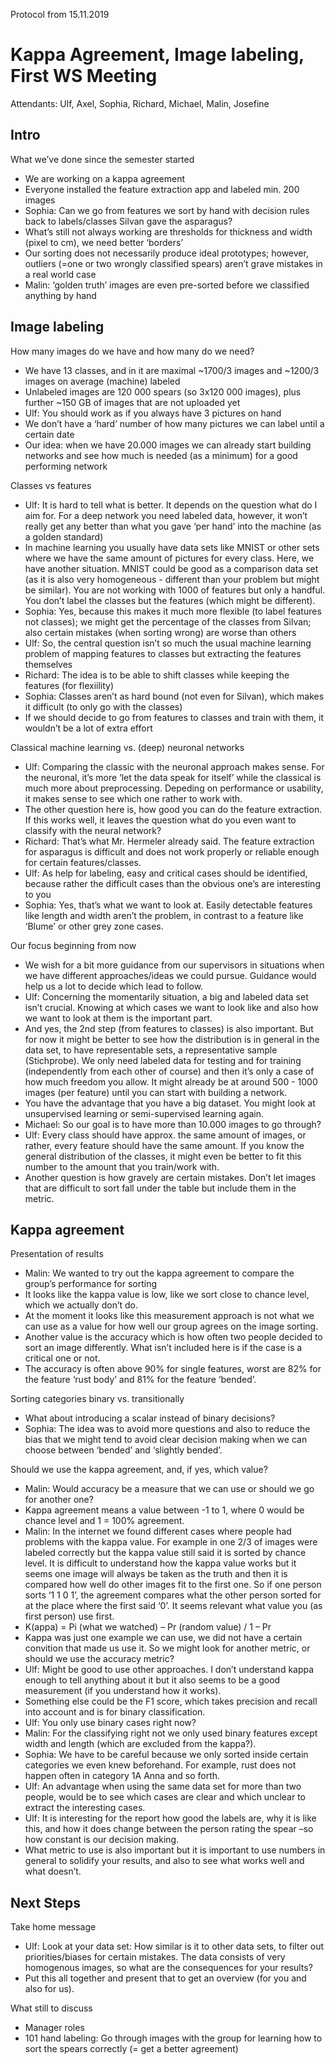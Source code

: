 Protocol from 15.11.2019  
# Kappa Agreement, Image labeling, First WS Meeting   
Attendants: Ulf, Axel, Sophia, Richard, Michael, Malin, Josefine

## Intro

What we’ve done since the semester started
-	We are working on a kappa agreement
-	Everyone installed the feature extraction app and labeled min. 200 images
-	Sophia: Can we go from features we sort by hand with decision rules back to labels/classes Silvan gave the asparagus?
-	What’s still not always working are thresholds for thickness and width (pixel to cm), we need better ‘borders’
-	Our sorting does not necessarily produce ideal prototypes; however, outliers (=one or two wrongly classified spears) aren’t grave mistakes in a real world case
-	Malin: ‘golden truth’ images are even pre-sorted before we classified anything by hand

## Image labeling  

How many images do we have and how many do we need?
-	We have 13 classes, and in it are maximal  ~1700/3 images and  ~1200/3 images on average (machine) labeled
-	Unlabeled images are 120 000 spears (so 3x120 000 images), plus further ~150 GB of images that are not uploaded yet
-	Ulf: You should work as if you always have 3 pictures on hand
-	We don’t have a ‘hard’ number of how many pictures we can label until a certain date
-	Our idea: when we have 20.000 images we can already start building networks and see how much is needed (as a minimum) for a good performing network

Classes vs features
-	Ulf: It is hard to tell what is better. It depends on the question what do I aim for. For a deep network you need labeled data, however, it won’t really get any better than what you gave ‘per hand’ into the machine (as a golden standard)
-	In machine learning you usually have data sets like MNIST or other sets where we have the same amount of pictures for every class. Here, we have another situation. MNIST could be good as a comparison data set (as it is also very homogeneous - different than your problem but might be similar). You are not working with 1000 of features but only a handful. You don’t label the classes but the features (which might be different).
-	Sophia: Yes, because this makes it much more flexible (to label features not classes); we might get the percentage of the classes from Silvan; also certain mistakes (when sorting wrong) are worse than others
-	Ulf: So, the central question isn’t so much the usual machine learning problem of mapping features to classes but extracting the features themselves
-	Richard: The idea is to be able to shift classes while keeping the features (for flexiility)
-	Sophia: Classes aren’t as hard bound (not even for Silvan), which makes it difficult (to only go with the classes)
-	If we should decide to go from features to classes and train with them, it wouldn’t be a lot of extra effort

Classical machine learning vs. (deep) neuronal networks
-	Ulf: Comparing the classic with the neuronal approach makes sense. For the neuronal, it’s more ‘let the data speak for itself’ while the classical is much more about preprocessing. Depeding on performance or usability, it makes sense to see which one rather to work with.
-	The other question here is, how good you can do the feature extraction. If this works well, it leaves the question what do you even want to classify with the neural network?
-	Richard: That’s what Mr. Hermeler already said. The feature extraction for asparagus is difficult and does not work properly or reliable enough for certain features/classes.
-	Ulf: As help for labeling, easy and critical cases should be identified, because rather the difficult cases than the obvious one’s are interesting to you
-	Sophia: Yes, that’s what we want to look at. Easily detectable features like length and width aren’t the problem, in contrast to a feature like ‘Blume’ or other grey zone cases.

Our focus beginning from now
-	We wish for a bit more guidance from our supervisors in situations when we have different approaches/ideas we could pursue. Guidance would help us a lot to decide which lead to follow.
-	Ulf: Concerning the momentarily situation, a big and labeled data set isn’t crucial. Knowing at which cases we want to look like and also how we want to look at them is the important part.
-	And yes, the 2nd step (from features to classes) is also important. But for now it might be better to see how the distribution is in general in the data set, to have representable sets, a representative sample (Stichprobe). We only need labeled data for testing and for training (independently from each other of course) and then it’s only a case of how much freedom you allow. It might already be at around 500 - 1000 images (per feature) until you can start with building a network.
-	You have the advantage that you have a big dataset. You might look at unsupervised learning or semi-supervised learning again.
-	Michael: So our goal is to have more than 10.000 images to go through?
-	Ulf: Every class should have approx. the same amount of images, or rather, every feature should have the same amount. If you know the general distribution of the classes, it might even be better to fit this number to the amount that you train/work with.
-	Another question is how gravely are certain mistakes. Don’t let images that are difficult to sort fall under the table but include them in the metric. 

## Kappa agreement  

Presentation of results
-	Malin: We wanted to try out the kappa agreement to compare the group’s performance for sorting
-	It looks like the kappa value is low, like we sort close to chance level, which we actually don’t do.
-	At the moment it looks like this measurement approach is not what we can use as a value for how well our group agrees on the image sorting.
-	Another value is the accuracy which is how often two people decided to sort an image differently. What isn’t included here is if the case is a critical one or not.
-	The accuracy is often above 90% for single features, worst are 82% for the feature ‘rust body’ and 81% for the feature ‘bended’.

Sorting categories binary vs. transitionally
-	What about introducing a scalar instead of binary decisions?
-	Sophia: The idea was to avoid more questions and also to reduce the bias that we might tend to avoid clear decision making when we can choose between ‘bended’ and ‘slightly bended’.

Should we use the kappa agreement, and, if yes, which value?
-	Malin: Would accuracy be a measure that we can use or should we go for another one?
-	Kappa agreement means a value between -1 to 1, where 0 would be chance level and 1 = 100% agreement.
-	Malin: In the internet we found different cases where people had problems with the kappa value. For example in one 2/3 of images were labeled correctly but the kappa value still said it is sorted by chance level. It is difficult to understand how the kappa value works but it seems one image will always be taken as the truth and then it is compared how well do other images fit to the first one. So if one person sorts ‘1 1 0 1’, the agreement compares what the other person sorted for at the place where the first said ‘0’. It seems relevant what value you (as first person) use first.
-	K(appa) = Pi (what we watched) – Pr (random value) /  1 – Pr 
-	Kappa was just one example we can use, we did not have a certain convition that made us use it. So we might look for another metric, or should we use the accuracy metric?
-	Ulf: Might be good to use other approaches. I don’t understand kappa enough to tell anything about it but it also seems to be a good measurement (if you understand how it works).
-	Something else could be the F1 score, which takes precision and recall into account and is for binary classification.
-	Ulf: You only use binary cases right now?
-	Malin: For the classifying right not we only used binary features except width and length (which are excluded from the kappa?).
-	Sophia: We have to be careful because we only sorted inside certain categories we even knew beforehand. For example, rust does not happen often in category 1A Anna and so forth.
-	Ulf: An advantage when using the same data set for more than two people, would be to see which cases are clear and which unclear to extract the interesting cases.
-	Ulf: It is interesting for the report how good the labels are, why it is like this, and how it does change between the person rating the spear –so how constant is our decision making.
-	What metric to use is also important but it is important to use numbers in general to solidify your results, and also to see what works well and what doesn’t.

## Next Steps  
  
Take home message  
-	Ulf: Look at your data set: How similar is it to other data sets, to filter out priorities/biases for certain mistakes. The data consists of very homogenous images, so what are the consequences for your results?
-	Put this all together and present that to get an overview (for you and also for us).
   
What still to discuss
- Manager roles
- 101 hand labeling: Go through images with the group for learning how to sort the spears correctly (= get a better agreement)



